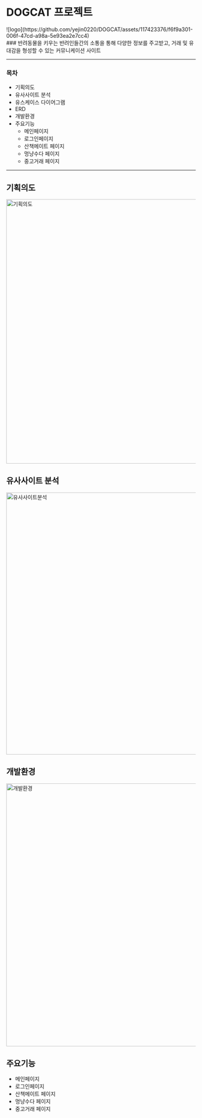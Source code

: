 # DOGCAT 프로젝트
<div>
  ![logo](https://github.com/yejin0220/DOGCAT/assets/117423376/f6f9a301-006f-47cd-a98a-5e93ea2e7cc4)
</div>
### 반려동물을 키우는 반려인들간의 소통을 통해 다양한 정보를 주고받고, 거래 및 유대감을 형성할 수 있는 커뮤니케이션 사이트

---

### 목차
* 기획의도
* 유사사이트 분석
* 유스케이스 다이어그램
* ERD
* 개발환경
* 주요기능
  - 메인페이지
  - 로그인페이지
  - 산책메이트 페이지
  - 멍냥수다 페이지
  - 중고거래 페이지

---
## 기획의도
<div>
  <img width="704" alt="기획의도" src="https://github.com/yejin0220/DOGCAT/assets/117423376/df33cb74-7f78-42d1-b52d-2cfa8cab5c73">
</div>

## 유사사이트 분석
<div>
  <img width="698" alt="유사사이트분석" src="https://github.com/yejin0220/DOGCAT/assets/117423376/44991a5a-e2da-4d61-8691-4ee1908a0755">
</div>

## 개발환경
<div>
  <img width="700" alt="개발환경" src="https://github.com/yejin0220/DOGCAT/assets/117423376/c2ed8ac6-e54b-4d33-8c6a-d8430e8de55e">
</div>

## 주요기능
  - 메인페이지
  - 로그인페이지
  - 산책메이트 페이지
  - 멍냥수다 페이지
  - 중고거래 페이지
  






